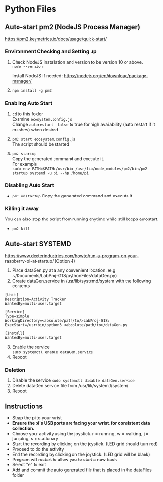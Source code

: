 # Python Files

## Auto-start pm2 (NodeJS Process Manager)
https://pm2.keymetrics.io/docs/usage/quick-start/

### Environment Checking and Setting up
1. Check NodeJS installation and version to be version 10 or above.  
    `node --version`

    Install NodeJS if needed: https://nodejs.org/en/download/package-manager/

1. `npm install -g pm2`

### Enabling Auto Start
1. `cd` to this folder  
    Examine `ecosystem.config.js`  
    Change `autorestart: false` to true for high availability (auto restart if it crashes) when desired.

1. `pm2 start ecosystem.config.js`  
    The script should be started

1. `pm2 startup`  
    Copy the generated command and execute it.  
    For example  
    `sudo env PATH=$PATH:/usr/bin /usr/lib/node_modules/pm2/bin/pm2 startup systemd -u pi --hp /home/pi`

### Disabling Auto Start
- `pm2 unstartup`
    Copy the generated command and execute it.  

### Killing it away
You can also stop the script from running anytime while still keeps autostart.  
- `pm2 kill`



## Auto-start SYSTEMD
https://www.dexterindustries.com/howto/run-a-program-on-your-raspberry-pi-at-startup/ (Option 4)
1. Place dataGen.py at a any convenient location. (e.g ~/Documents/LabProj-G18/pythonFiles/dataGen.py)
2. Create dataGen.service in /usr/lib/systemd/system with the following contents  
```
[Unit]  
Description=Activity Tracker  
WantedBy=multi-user.target  
  
[Service]  
Type=simple  
WorkingDirectory=<absolute/path/to/>LabProj-G18/
ExecStart=/usr/bin/python3 <absolute/path/to>/dataGen.py  

[Install]
WantedBy=multi-user.target
```
3. Enable the service  
`sudo systemctl enable dataGen.service`
4. Reboot

### Deletion
1. Disable the service
`sudo systemctl disable dataGen.service`
2. Delete dataGen.service file from /usr/lib/systemd/system/
3. Reboot

## Instructions
- Strap the pi to your wrist
- **Ensure the pi's USB ports are facing your wrist, for consistent data collection.**
- Choose your activity using the joystick. r = running, w = walking, j = jumping, s = stationary
- Start the recording by clicking on the joystick. (LED grid should turn red)
- Proceed to do the activity
- End the recording by clicking on the joystick. (LED grid will be blank)
- Program will restart to allow you to start a new track
- Select "e" to exit
- Add and commit the auto generated file that is placed in the dataFiles folder

